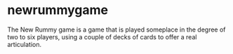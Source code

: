 # newrummygame
The New Rummy game is a game that is played someplace in the degree of two to six players, using a couple of decks of cards to offer a real articulation.
